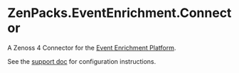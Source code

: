 ZenPacks.EventEnrichment.Connector
=====================

A Zenoss 4 Connector for the [Event Enrichment Platform](http://www.eventenrichment.com).

See the [support doc](http://support.eventenrichment.com/knowledge_base/topics/eep-zenoss-4-connector) for configuration instructions.
